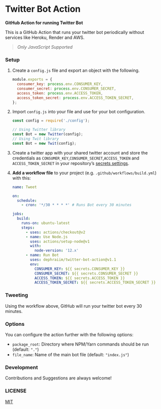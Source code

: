 # Twitter Bot Action

**GitHub Action for running Twitter Bot**

This is a GitHub Action that runs your twitter bot periodically without services like Heroku, Render and AWS.

> _Only JavaScript Supported_

### Setup

1. Create a `config.js` file and export an object with the following.

   ```js
   module.exports = {
     consumer_key: process.env.CONSUMER_KEY,
     consumer_secret: process.env.CONSUMER_SECRET,
     access_token: process.env.ACCESS_TOKEN,
     access_token_secret: process.env.ACCESS_TOKEN_SECRET,
   };
   ```

1. Import `config.js` into your file and use for your bot configuration.

   ```js
   const config = require('./config');

   // Using Twitter library
   const Bot = new Twitter(config);
   // Using Twit library
   const Bot = new Twit(config);
   ```

1. Create a twitter app with your shared twitter account and store the credentials as `CONSUMER_KEY`,`CONSUMER_SECRET`,`ACCESS_TOKEN` and `ACCESS_TOKEN_SECRET` in your repository’s [secrets settings](https://docs.github.com/en/actions/configuring-and-managing-workflows/creating-and-storing-encrypted-secrets#creating-encrypted-secrets-for-a-repository).

1. **Add a workflow file** to your project (e.g. `.github/workflows/build.yml`) with this:

   ```yml
   name: Tweet

   on:
     schedule:
       - cron: '*/30 * * * *' # Runs Bot every 30 minutes

   jobs:
     build:
       runs-on: ubuntu-latest
       steps:
         - uses: actions/checkout@v2
         - name: Use Node.js
           uses: actions/setup-node@v1
           with:
             node-version: '12.x'
         - name: Run Bot
           uses: dephraiim/twitter-bot-action@v1.1
           env:
             CONSUMER_KEY: ${{ secrets.CONSUMER_KEY }}
             CONSUMER_SECRET: ${{ secrets.CONSUMER_SECRET }}
             ACCESS_TOKEN: ${{ secrets.ACCESS_TOKEN }}
             ACCESS_TOKEN_SECRET: ${{ secrets.ACCESS_TOKEN_SECRET }}
   ```

### Tweeting

Using the workflow above, GitHub will run your twitter bot every 30 minutes.

### Options

You can configure the action further with the following options:

- `package_root`: Directory where NPM/Yarn commands should be run (default: `"."`)
- `file_name`: Name of the main bot file (default: `"index.js"`)

### Development

Contributions and Suggestions are always welcome!

### LICENSE

[MIT](./license)
